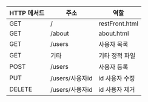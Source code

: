 |HTTP 메서드|주소|역할|
|------|------|------|
|GET|/|restFront.html|
|GET|/about|about.html|
|GET|/users|사용자 목록|
|GET|기타|기타 정적 파일|
|POST|/users|사용자 등록|
|PUT|/users/사용자id|id 사용자 수정|
|DELETE|/users/사용자id|id 사용자 제거|